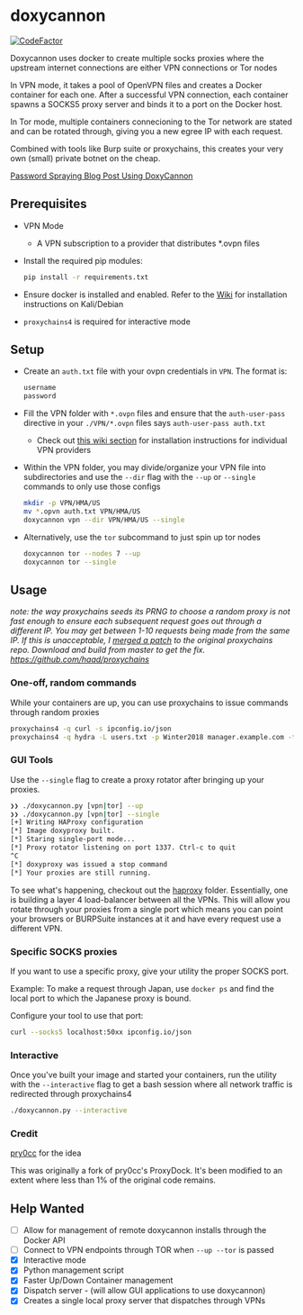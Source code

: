 # doxycannon

[![CodeFactor](https://www.codefactor.io/repository/github/audibleblink/doxycannon/badge)](https://www.codefactor.io/repository/github/audibleblink/doxycannon)

Doxycannon uses docker to create multiple socks proxies where the upstream
internet connections are either VPN connections or Tor nodes

In VPN mode, it takes a pool of OpenVPN files and creates a Docker container for
each one. After a successful VPN connection, each container spawns a SOCKS5
proxy server and binds it to a port on the Docker host. 

In Tor mode, multiple containers connecioning to the Tor network are stated and
can be rotated through, giving you a new egree IP with each request.

Combined with tools like Burp suite or proxychains, this creates your very own (small) private 
botnet on the cheap.

[Password Spraying Blog Post Using DoxyCannon](https://sec.alexflor.es/post/password_spraying_with_doxycannon/)

## Prerequisites
- VPN Mode
  * A VPN subscription to a provider that distributes \*.ovpn files

- Install the required pip modules:
  ```sh
  pip install -r requirements.txt
  ```

- Ensure docker is installed and enabled. Refer to the
  [Wiki](../../wiki/installing-docker) for installation instructions on
  Kali/Debian

- `proxychains4` is required for interactive mode

## Setup
- Create an `auth.txt` file with your ovpn credentials in `VPN`. The format is:
  ```txt
  username
  password
  ```
- Fill the VPN folder with `*.ovpn` files and ensure that the `auth-user-pass`
  directive in your `./VPN/*.ovpn` files says `auth-user-pass auth.txt`
   - Check out [this wiki section](../../wiki#getting-started-with-vpn-providers)
     for installation instructions for individual VPN providers
- Within the VPN folder, you may divide/organize your VPN file into subdirectories
     and use the `--dir` flag with the `--up` or `--single` commands to only use 
     those configs

     ```sh
     mkdir -p VPN/HMA/US
     mv *.opvn auth.txt VPN/HMA/US
     doxycannon vpn --dir VPN/HMA/US --single
     ```

- Alternatively, use the `tor` subcommand to just spin up tor nodes

    ```sh
    doxycannon tor --nodes 7 --up
    doxycannon tor --single
    ```

## Usage

_note: the way proxychains seeds its PRNG to choose a random proxy is not fast
enough to ensure each subsequent request goes out through a different IP. You
may get between 1-10 requests being made from the same IP. If this is
unacceptable, I [merged a patch](https://github.com/haad/proxychains/pull/73)
to the original proxychains repo. Download and build from master to get the
fix. https://github.com/haad/proxychains_

### One-off, random commands
While your containers are up, you can use proxychains to issue commands through
random proxies

```sh
proxychains4 -q curl -s ipconfig.io/json
proxychains4 -q hydra -L users.txt -p Winter2018 manager.example.com -t 8 ssh
```

### GUI Tools

Use the `--single` flag to create a proxy rotator after bringing up your proxies.

```sh
❯❯ ./doxycannon.py [vpn|tor] --up
❯❯ ./doxycannon.py [vpn|tor] --single
[+] Writing HAProxy configuration
[*] Image doxyproxy built.
[*] Staring single-port mode...
[*] Proxy rotator listening on port 1337. Ctrl-c to quit
^C
[*] doxyproxy was issued a stop command
[*] Your proxies are still running.

```

To see what's happening, checkout out the [haproxy](haproxy) folder.
Essentially, one is building a layer 4 load-balancer between all the VPNs. This
will allow you rotate through your proxies from a single port which means you
can point your browsers or BURPSuite instances at it and have every request use
a different VPN.

### Specific SOCKS proxies
If you want to use a specific proxy, give your utility the proper SOCKS port.

Example: To make a request through Japan, use `docker ps` and find the local
port to which the Japanese proxy is bound.

Configure your tool to use that port:

```sh
curl --socks5 localhost:50xx ipconfig.io/json
```

### Interactive
Once you've built your image and started your containers, run the utility with
the `--interactive` flag to get a bash session where all network traffic is
redirected through proxychains4

```sh
./doxycannon.py --interactive
```


### Credit
[pry0cc](https://github.com/pry0cc/ProxyDock) for the idea

This was originally a fork of pry0cc's ProxyDock. It's been modified to an
extent where less than 1% of the original code remains.

## Help Wanted

- [ ] Allow for management of remote doxycannon installs through the Docker API
- [ ] Connect to VPN endpoints through TOR when `--up --tor` is passed
- [X] Interactive mode
- [X] Python management script
- [X] Faster Up/Down Container management
- [X] Dispatch server - (will allow GUI applications to use doxycannon)
- [X] Creates a single local proxy server that dispatches through VPNs
